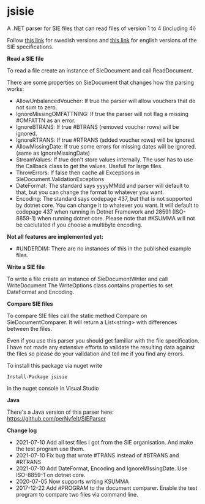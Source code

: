 jsisie
======

A .NET parser for SIE files that can read files of version 1 to 4 (including 4i)

Follow [this link](https://sie.se/vadsie/) for swedish versions and [this link](https://sie.se/in-english/) for english versions of the SIE specifications.

**Read a SIE file**

To read a file create an instance of SieDocument and call ReadDocument.

There are some properties on SieDocument that changes how the parsing works:

+ AllowUnbalancedVoucher: If true the parser will allow vouchers that do not sum to zero.
+ IgnoreMissingOMFATTNING: If true the parser will not flag a missing #OMFATTN as an error.
+ IgnoreBTRANS: If true #BTRANS (removed voucher rows) will be ignored.
+ IgnoreRTRANS: If true #RTRANS (added voucher rows) will be ignored.
+ AllowMissingDate: If true some errors for missing dates will be ignored. (same as IgnoreMissingDate)
+ StreamValues: If true don't store values internally. The user has to use the Callback class to get the values. Usefull for large files.
+ ThrowErrors: If false then cache all Exceptions in SieDocument.ValidationExceptions
+ DateFormat: The standard says yyyyMMdd and parser will default to that, but you can change the format to whatever you want.
+ Encoding: The standard says codepage 437, but that is not supported by dotnet core. You can change it to whatever you want. It will default to codepage 437 when running in Dotnet Framework and 28591 (ISO-8859-1) when running dotnet core. Please note that #KSUMMA will not be caclutated if you choose a multibyte encoding.

**Not all features are implemented yet:**

+ #UNDERDIM: There are no instances of this in the published example files.

**Write a SIE file**

To write a file create an instance of SieDocumentWriter and call WriteDocument
The WriteOptions class contains properties to set DateFormat and Encoding.

**Compare SIE files**

To compare SIE files call the static method Compare on SieDocumentComparer. It will return a List&lt;string&gt; with differences between the files.  


Even if you use this parser you should get familiar with the file specification.
I have not made any extensive efforts to validate the resulting data against the files so please do your validation and tell me if you find any errors.


To install this package via nuget write

	Install-Package jsisie

in the nuget console in Visual Studio 


**Java**

There's a Java version of this parser here: https://github.com/perNyfelt/SIEParser  


**Change log**
+ 2021-07-10	Add all test files I got from the SIE organisation. And make the test program use them.
+ 2021-07-10	Fix bug that wrote #TRANS  instead of #BTRANS and #RTRANS
+ 2021-07-10	Add DateFormat, Encoding and IgnoreMIssingDate. Use ISO-8859-1 on dotnet core.
+ 2020-07-05	Now supports writing KSUMMA
+ 2017-12-22	Add #PROGRAM to the document comparer. Enable the test program to compare two files via command line.


